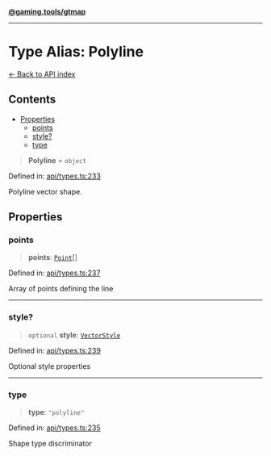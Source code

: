 [**@gaming.tools/gtmap**](README.md)

***

# Type Alias: Polyline

[← Back to API index](./README.md)

## Contents

- [Properties](#properties)
  - [points](#points)
  - [style?](#style)
  - [type](#type)

> **Polyline** = `object`

Defined in: [api/types.ts:233](https://github.com/gamingtools/gt-map/blob/670061005a2701ff4986e8986471b4dd55d13ca7/packages/gtmap/src/api/types.ts#L233)

Polyline vector shape.

## Properties

### points

> **points**: [`Point`](TypeAlias.Point.md)[]

Defined in: [api/types.ts:237](https://github.com/gamingtools/gt-map/blob/670061005a2701ff4986e8986471b4dd55d13ca7/packages/gtmap/src/api/types.ts#L237)

Array of points defining the line

***

### style?

> `optional` **style**: [`VectorStyle`](Interface.VectorStyle.md)

Defined in: [api/types.ts:239](https://github.com/gamingtools/gt-map/blob/670061005a2701ff4986e8986471b4dd55d13ca7/packages/gtmap/src/api/types.ts#L239)

Optional style properties

***

### type

> **type**: `"polyline"`

Defined in: [api/types.ts:235](https://github.com/gamingtools/gt-map/blob/670061005a2701ff4986e8986471b4dd55d13ca7/packages/gtmap/src/api/types.ts#L235)

Shape type discriminator
